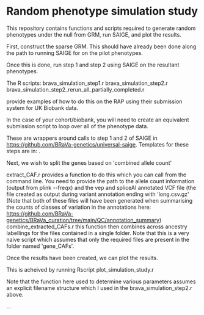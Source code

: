 # Random phenotype simulation study
This repository contains functions and scripts required to generate random phenotypes under the null from GRM, run SAIGE, and plot the results.

First, construct the sparse GRM. This should have already been done along the path to running SAIGE for on the pilot phenotypes.

Once this is done, run step 1 and step 2 using SAIGE on the resultant phenotypes.

The R scripts:
brava_simulation_step1.r
brava_simulation_step2.r
brava_simulation_step2_rerun_all_partially_completed.r

provide examples of how to do this on the RAP using their submission system for UK Biobank data.

In the case of your cohort/biobank, you will need to create an equivalent submission script to loop over all of the phenotype data.

These are wrappers around calls to step 1 and 2 of SAIGE in https://github.com/BRaVa-genetics/universal-saige.
Templates for these steps are in: .

Next, we wish to split the genes based on 'combined allele count'

extract_CAF.r provides a function to do this which you can call from the command line.
You need to provide the path to the allele count information (output from plink --freqx) and the vep and spliceAI annotated VCF file (the file created as output during variant annotation ending with 'long.csv.gz' (Note that both of these files will have been generated when summarising the counts of classes of variation in the annotations here: https://github.com/BRaVa-genetics/BRaVa_curation/tree/main/QC/annotation_summary)
combine_extracted_CAFs.r this function then combines across ancestry labellings for the files contained in a single folder. Note that this is a very naive script which assumes that only the required files are present in the folder named 'gene_CAFs'.

Once the results have been created, we can plot the results.

This is acheived by running 
Rscript plot_simulation_study.r

Note that the function here used to determine various parameters assumes an explicit filename structure which I used in the brava_simulation_step2.r above.

...

